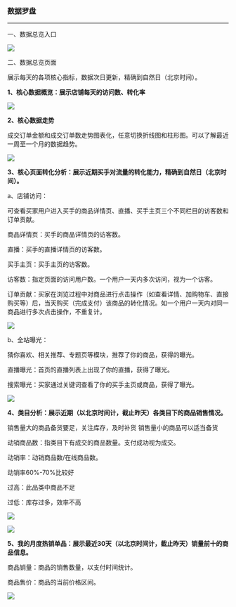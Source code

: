 ### 数据罗盘

---

一、数据总览入口

![](http://sellerhub.ymatou.com/helpview/img/sellerdata_1.png)



二、数据总览页面

展示每天的各项核心指标，数据次日更新，精确到自然日（北京时间）。

**1、核心数据概览：展示店铺每天的访问数、转化率**

![](http://sellerhub.ymatou.com/helpview/img/sellerdata_2.png)

**2、核心数据走势**

成交订单金额和成交订单数走势图表化，任意切换折线图和柱形图。可以了解最近一周至一个月的数据趋势。

![](http://sellerhub.ymatou.com/helpview/img/sellerdata_3.png)

**3、核心页面转化分析：展示近期买手对流量的转化能力，精确到自然日（北京时间）。**

a、店铺访问：

可查看买家用户进入买手的商品详情页、直播、买手主页三个不同栏目的访客数和订单贡献。

商品详情页：买手的商品详情页的访客数。

直播：买手的直播详情页的访客数。

买手主页：买手主页的访客数。

访客数：指定页面的访问用户数。一个用户一天内多次访问，视为一个访客。

订单贡献：买家在浏览过程中对商品进行点击操作（如查看详情、加购物车、直接购买等）后，当天购买（完成支付）该商品的转化情况。如一个用户一天内对同一商品进行多次点击操作，不重复计。

![](http://sellerhub.ymatou.com/helpview/img/sellerdata_4.png)

b、全站曝光：

猜你喜欢、相关推荐、专题页等模块，推荐了你的商品，获得的曝光。

直播曝光：首页的直播列表上出现了你的直播，获得了曝光。

搜索曝光：买家通过关键词查看了你的买手主页或商品，获得了曝光。

![](http://sellerhub.ymatou.com/helpview/img/sellerdata_5.png)

**4、类目分析：展示近期（以北京时间计，截止昨天）各类目下的商品销售情况。**

销售量大的商品备货要足，关注库存，及时补货 销售量小的商品可以适当备货

动销商品数：指类目下有成交的商品数量。支付成功视为成交。

动销率：动销商品数/在线商品数。

动销率60%-70%比较好

过高：此品类中商品不足

过低：库存过多，效率不高

![](http://sellerhub.ymatou.com/helpview/img/sellerdata_6.png)

![](http://sellerhub.ymatou.com/helpview/img/sellerdata_7.png)

**5、我的月度热销单品：展示最近30天（以北京时间计，截止昨天）销量前十的商品信息。**

商品销量：商品的销售数量，以支付时间统计。

商品售价：商品的当前价格区间。

![](http://sellerhub.ymatou.com/helpview/img/sellerdata_8.png)



